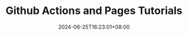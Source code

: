 ---
title: "Github Actions and Pages Tutorials"
description: 
date: 2024-06-25T16:23:01+08:00
image: 
math: 
license: 
hidden: false
comments: true
draft: true
---